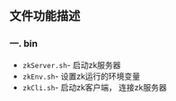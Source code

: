 ## 文件功能描述

### 一. bin

- `zkServer.sh`- 启动zk服务器
- `zkEnv.sh`- 设置zk运行的环境变量
- `zkCli.sh`- 启动zk客户端， 连接zk服务器

